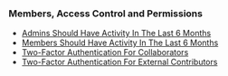 ### Members, Access Control and Permissions
   - [Admins Should Have Activity In The Last 6 Months](member/stale_admin_found.md) 
   - [Members Should Have Activity In The Last 6 Months]() 
   - [Two-Factor Authentication For Collaborators]()
   - [Two-Factor Authentication For External Contributors]()